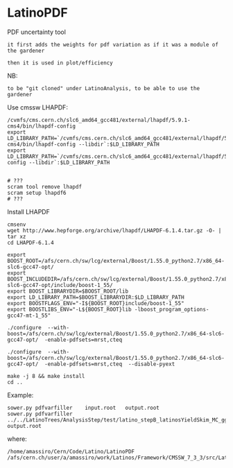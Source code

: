 # LatinoPDF
PDF uncertainty tool

    it first adds the weights for pdf variation as if it was a module of the gardener
    
    then it is used in plot/efficiency   

NB: 

    to be "git cloned" under LatinoAnalysis, to be able to use the gardener


Use cmssw LHAPDF:

    /cvmfs/cms.cern.ch/slc6_amd64_gcc481/external/lhapdf/5.9.1-cms4/bin/lhapdf-config
    export LD_LIBRARY_PATH=`/cvmfs/cms.cern.ch/slc6_amd64_gcc481/external/lhapdf/5.9.1-cms4/bin/lhapdf-config --libdir`:$LD_LIBRARY_PATH
    export LD_LIBRARY_PATH=`/cvmfs/cms.cern.ch/slc6_amd64_gcc481/external/lhapdf/5.9.1/bin/lhapdf-config --libdir`:$LD_LIBRARY_PATH


    # ???
    scram tool remove lhapdf
    scram setup lhapdf6
    # ???
 
    
Install LHAPDF

    cmsenv
    wget http://www.hepforge.org/archive/lhapdf/LHAPDF-6.1.4.tar.gz -O- | tar xz
    cd LHAPDF-6.1.4
    
    export BOOST_ROOT=/afs/cern.ch/sw/lcg/external/Boost/1.55.0_python2.7/x86_64-slc6-gcc47-opt/
    export BOOST_INCLUDEDIR=/afs/cern.ch/sw/lcg/external/Boost/1.55.0_python2.7/x86_64-slc6-gcc47-opt/include/boost-1_55/
    export BOOST_LIBRARYDIR=$BOOST_ROOT/lib
    export LD_LIBRARY_PATH=$BOOST_LIBRARYDIR:$LD_LIBRARY_PATH
    export BOOSTFLAGS_ENV="-I${BOOST_ROOT}include/boost-1_55"
    export BOOSTLIBS_ENV="-L${BOOST_ROOT}lib -lboost_program_options-gcc47-mt-1_55"
<!--     ./configure  --with-boost=/afs/cern.ch/sw/lcg/external/Boost/1.50.0_python2.6/x86_64-slc5-gcc43-opt/   -->
    ./configure  --with-boost=/afs/cern.ch/sw/lcg/external/Boost/1.55.0_python2.7/x86_64-slc6-gcc47-opt/  -enable-pdfsets=mrst,cteq

    ./configure  --with-boost=/afs/cern.ch/sw/lcg/external/Boost/1.55.0_python2.7/x86_64-slc6-gcc47-opt/  -enable-pdfsets=mrst,cteq  --disable-pyext 

    
<!--     ./configure --prefix=$PWD/../local -->
    make -j 8 && make install
    cd ..

    
Example:

    sower.py pdfvarfiller    input.root   output.root
    sower.py pdfvarfiller    ../../LatinoTrees/AnalysisStep/test/latino_stepB_latinosYieldSkim_MC_ggHww_numEvent200.root   output.root


where:

    /home/amassiro/Cern/Code/Latino/LatinoPDF
    /afs/cern.ch/user/a/amassiro/work/Latinos/Framework/CMSSW_7_3_3/src/LatinoAnalysis